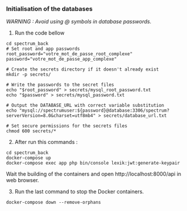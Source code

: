 ### Initialisation of the databases

*WARNING : Avoid using @ symbols in database passwords.*

1) Run the code bellow
```
cd spectrum_back
# Set root and app passwords
root_password="votre_mot_de_passe_root_complexe"
password="votre_mot_de_passe_app_complexe"

# Create the secrets directory if it doesn't already exist
mkdir -p secrets/

# Write the passwords to the secret files
echo "$root_password" > secrets/mysql_root_password.txt
echo "$password" > secrets/mysql_password.txt

# Output the DATABASE_URL with correct variable substitution
echo "mysql://spectrumuser:${password}@database:3306/spectrum?serverVersion=8.0&charset=utf8mb4" > secrets/database_url.txt

# Set secure permissions for the secrets files
chmod 600 secrets/*
```

2) After run this commands :

```
cd spectrum_back
docker-compose up
docker-compose exec app php bin/console lexik:jwt:generate-keypair
```
Wait the building of the containers and open http://localhost:8000/api in web browser.

3) Run the last command to stop the Docker containers.
```
docker-compose down --remove-orphans 
```

